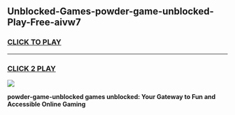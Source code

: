 
## Unblocked-Games-powder-game-unblocked-Play-Free-aivw7
<h3>
<a href="https://premium76.site?title=powder-game-unblocked&ref=22A">CLICK TO PLAY</a></h3>
<hr>

<h3>
<a href="https://premium76.site?title=powder-game-unblocked&ref=22A">CLICK 2 PLAY</a>
  
</h3>

<a href="https://premium76.site?title=powder-game-unblocked&ref=22A"><img src="https://clearcache.store/games.png"></a>


**powder-game-unblocked games unblocked: Your Gateway to Fun and Accessible Online Gaming**
